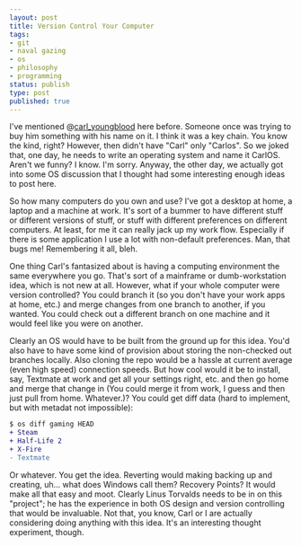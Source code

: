 ```yaml
---
layout: post
title: Version Control Your Computer
tags:
- git
- naval gazing
- os
- philosophy
- programming
status: publish
type: post
published: true
---
```

I've mentioned @<a href="http://twitter.com/carl_youngblood">carl_youngblood</a> here before. Someone once was trying to buy him something with his name on it. I think it was a key chain. You know the kind, right? However, then didn't have "Carl" only "Carlos". So we joked that, one day, he needs to write an operating system and name it CarlOS. Aren't we funny? I know. I'm sorry. Anyway, the other day, we actually got into some OS discussion that I thought had some interesting enough ideas to post here.

So how many computers do you own and use? I've got a desktop at home, a laptop and a machine at work. It's sort of a bummer to have different stuff or different versions of stuff, or stuff with different preferences on different computers. At least, for me it can really jack up my work flow. Especially if there is some application I use a lot with non-default preferences. Man, that bugs me! Remembering it all, bleh.

One thing Carl's fantasized about is having a computing environment the same everywhere you go. That's sort of a mainframe or dumb-workstation idea, which is not new at all. However, what if your whole computer were version controlled? You could branch it (so you don't have your work apps at home, etc.) and merge changes from one branch to another, if you wanted. You could check out a different branch on one machine and it would feel like you were on another.

Clearly an OS would have to be built from the ground up for this idea. You'd also have to have some kind of provision about storing the non-checked out branches locally. Also cloning the repo would be a hassle at current average (even high speed) connection speeds. But how cool would it be to install, say, Textmate at work and get all your settings right, etc. and then go home and merge that change in (You could merge it from work, I guess and then just pull from home. Whatever.)? You could get diff data (hard to implement, but with metadat not impossible):

``` diff
$ os diff gaming HEAD
+ Steam
+ Half-Life 2
+ X-Fire
- Textmate
```

Or whatever. You get the idea. Reverting would making backing up and creating, uh... what does Windows call them? Recovery Points? It would make all that easy and moot. Clearly Linus Torvalds needs to be in on this "project"; he has the experience in both OS design and version controlling that would be invaluable. Not that, you know, Carl or I are actually considering doing anything with this idea. It's an interesting thought experiment, though.
